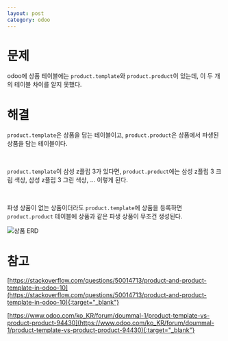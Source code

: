 ```yaml
---
layout: post
category: odoo
---
```


# 문제

odoo에 상품 테이블에는 `product.template`와 `product.product`이 있는데, 이 두 개의 테이블 차이를 알지 못했다.

# 해결

`product.template`은 상품을 담는 테이블이고, `product.product`은 상품에서 파생된 상품을 담는 테이블이다. 

<br>

`product.template`이 삼성 z플립 3가 있다면, `product.product`에는 삼성 z플립 3 크림 색상, 삼성 z플립 3 그린 색상, ... 이렇게 된다.

<br>

파생 상품이 없는 상품이더라도 `product.template`에 상품을 등록하면 `product.product` 테이블에 상품과 같은 파생 상품이 무조건 생성된다. 

![상품 ERD](/no-access-please/assets/image/2021-08-23-what-is-difference-between-product.product-and-product.template/1.png)

# 참고

[https://stackoverflow.com/questions/50014713/product-and-product-template-in-odoo-10](https://stackoverflow.com/questions/50014713/product-and-product-template-in-odoo-10){:target="_blank"}

[https://www.odoo.com/ko_KR/forum/doummal-1/product-template-vs-product-product-94430](https://www.odoo.com/ko_KR/forum/doummal-1/product-template-vs-product-product-94430){:target="_blank"}
